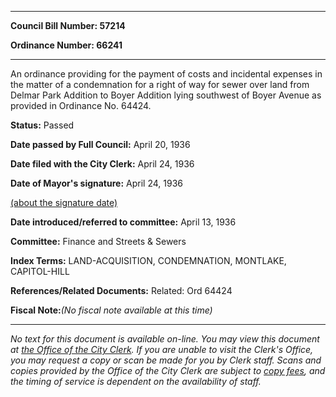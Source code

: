 

********

**Council Bill Number: 57214**
   
**Ordinance Number: 66241**
********

 An ordinance providing for the payment of costs and incidental expenses in the matter of a condemnation for a right of way for sewer over land from Delmar Park Addition to Boyer Addition lying southwest of Boyer Avenue as provided in Ordinance No. 64424.

**Status:** Passed
   
**Date passed by Full Council:** April 20, 1936
   
**Date filed with the City Clerk:** April 24, 1936
   
**Date of Mayor's signature:** April 24, 1936
   
[(about the signature date)](/~public/approvaldate.htm)
   
   
   
**Date introduced/referred to committee:** April 13, 1936
   
**Committee:** Finance and Streets & Sewers
   
   
**Index Terms:** LAND-ACQUISITION, CONDEMNATION, MONTLAKE, CAPITOL-HILL

**References/Related Documents:** Related: Ord 64424

**Fiscal Note:**_(No fiscal note available at this time)_
********

_No text for this document is available on-line. You may view this document at [the Office of the City Clerk](http://www.seattle.gov/leg/clerk/contactUs.htm). If you are unable to visit the Clerk's Office, you may request a copy or scan be made for you by Clerk staff. Scans and copies provided by the Office of the City Clerk are subject to [copy fees](http://clerk.seattle.gov/~public/clerkfees.htm), and the timing of service is dependent on the availability of staff._

